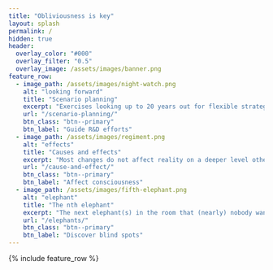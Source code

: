 ```yaml
---
title: "Obliviousness is key"
layout: splash
permalink: /
hidden: true
header:
  overlay_color: "#000"
  overlay_filter: "0.5"
  overlay_image: /assets/images/banner.png
feature_row:
  - image_path: /assets/images/night-watch.png
    alt: "looking forward"
    title: "Scenario planning"
    excerpt: "Exercises looking up to 20 years out for flexible strategic planning"
    url: "/scenario-planning/"
    btn_class: "btn--primary"
    btn_label: "Guide R&D efforts"
  - image_path: /assets/images/regiment.png
    alt: "effects"
    title: "Causes and effects"
    excerpt: "Most changes do not affect reality on a deeper level other than to cement the status quo."
    url: "/cause-and-effect/"
    btn_class: "btn--primary"
    btn_label: "Affect consciousness"
  - image_path: /assets/images/fifth-elephant.png
    alt: "elephant"
    title: "The nth elephant"
    excerpt: "The next elephant(s) in the room that (nearly) nobody wants to know about"
    url: "/elephants/"
    btn_class: "btn--primary"
    btn_label: "Discover blind spots"      
---
```


{% include feature_row %}
